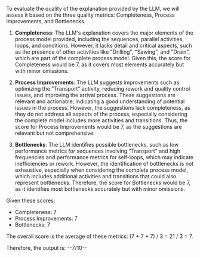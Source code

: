 To evaluate the quality of the explanation provided by the LLM, we will assess it based on the three quality metrics: Completeness, Process Improvements, and Bottlenecks.

1. **Completeness**: The LLM's explanation covers the major elements of the process model provided, including the sequences, parallel activities, loops, and conditions. However, it lacks detail and critical aspects, such as the presence of other activities like "Drilling", "Sawing", and "Drain", which are part of the complete process model. Given this, the score for Completeness would be 7, as it covers most elements accurately but with minor omissions.

2. **Process Improvements**: The LLM suggests improvements such as optimizing the "Transport" activity, reducing rework and quality control issues, and improving the arrival process. These suggestions are relevant and actionable, indicating a good understanding of potential issues in the process. However, the suggestions lack completeness, as they do not address all aspects of the process, especially considering the complete model includes more activities and transitions. Thus, the score for Process Improvements would be 7, as the suggestions are relevant but not comprehensive.

3. **Bottlenecks**: The LLM identifies possible bottlenecks, such as low performance metrics for sequences involving "Transport" and high frequencies and performance metrics for self-loops, which may indicate inefficiencies or rework. However, the identification of bottlenecks is not exhaustive, especially when considering the complete process model, which includes additional activities and transitions that could also represent bottlenecks. Therefore, the score for Bottlenecks would be 7, as it identifies most bottlenecks accurately but with minor omissions.

Given these scores:
- Completeness: 7
- Process Improvements: 7
- Bottlenecks: 7

The overall score is the average of these metrics: (7 + 7 + 7) / 3 = 21 / 3 = 7.

Therefore, the output is: --7/10--